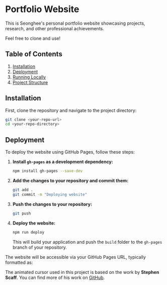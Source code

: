 # Portfolio Website

This is Seonghee's personal portfolio website showcasing projects, research, and other professional achievements.

Feel free to clone and use!

## Table of Contents

1. [Installation](#installation)
2. [Deployment](#deployment)
3. [Running Locally](#running-locally)
4. [Project Structure](#project-structure)

## Installation

First, clone the repository and navigate to the project directory:

```bash
git clone <your-repo-url>
cd <your-repo-directory>
```

## Deployment

To deploy the website using GitHub Pages, follow these steps:

1. **Install `gh-pages` as a development dependency:**

    ```bash
    npm install gh-pages --save-dev
    ```

2. **Add the changes to your repository and commit them:**

    ```bash
    git add .
    git commit -m "Deploying website"
    ```

3. **Push the changes to your repository:**

    ```bash
    git push
    ```

4. **Deploy the website:**

    ```bash
    npm run deploy
    ```

   This will build your application and push the `build` folder to the `gh-pages` branch of your repository. 

The website will be accessible via your GitHub Pages URL, typically formatted as:


The animated cursor used in this project is based on the work by **Stephen Scaff**. You can find more of his work on [GitHub](https://github.com/stephenscaff).
